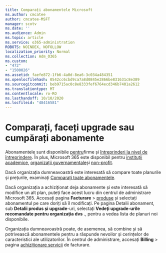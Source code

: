 ```yaml
---
title: Comparați abonamentele Microsoft
ms.author: cmcatee
author: cmcatee-MSFT
manager: scotv
ms.date: ''
ms.audience: Admin
ms.topic: article
ms.service: o365-administration
ROBOTS: NOINDEX, NOFOLLOW
localization_priority: Normal
ms.collection: Adm_O365
ms.custom:
- "472"
- "1500026"
ms.assetid: faefe872-1fb6-4a0d-8ea6-3c034a484351
ms.openlocfilehash: 0542cc6cbd9ca7a8d0845e2866be831631c8e389
ms.sourcegitcommit: beb9715ac0c8e8333fef6764ecd346b7401a2612
ms.translationtype: MT
ms.contentlocale: ro-RO
ms.lasthandoff: 10/10/2020
ms.locfileid: "48416581"
---
```

# <a name="compare-upgrade-or-purchase-subscriptions"></a>Comparați, faceți upgrade sau cumpărați abonamente
  
Abonamentele sunt disponibile [pentru](https://www.microsoft.com/microsoft-365/business/compare-all-microsoft-365-business-products?tab=2&rtc=1)firme și [întreprinderi la nivel de întreprindere](https://www.microsoft.com/microsoft-365/enterprise/compare-office-365-plans?rtc=1). În plus, Microsoft 365 este disponibil pentru [instituții academice](https://www.microsoft.com/microsoft-365/academic/compare-office-365-education-plans?rtc=1&activetab=tab%3aprimaryr1), [organizații guvernamentale](https://www.microsoft.com/microsoft-365/government/compare-office-365-government-plans?rtc=1)și [non-profit](https://www.microsoft.com/microsoft-365/nonprofit/office-365-nonprofit-plans-and-pricing?&rtc=1&activetab=tab%3aprimaryr1).
  
Dacă organizația dumneavoastră este interesată să compare toate planurile și prețurile, examinați [Comparați toate abonamentele](https://www.microsoft.com/microsoft-365/enterprise/compare-office-365-plans?rtc=1).
  
Dacă organizația a achiziționat deja abonamente și este interesată să modifice un alt plan, puteți face acest lucru din centrul de administrare Microsoft 365. Accesați pagina **Facturare** \> [produse](https://go.microsoft.com/fwlink/p/?linkid=842054) și selectați abonamentul pe care doriți să îl modificați. Pe pagina Detalii abonament, sub **Detalii produs și upgrade**-uri, selectați **Vedeți upgrade-urile recomandate pentru organizația dvs** ., pentru a vedea lista de planuri noi disponibile.
  
Organizația dumneavoastră poate, de asemenea, să combine și să potrivească abonamentele pentru a răspunde nevoilor și cerințelor de caracteristici ale utilizatorilor. În centrul de administrare, accesați **Billing** \> pagina [achiziționare servicii](https://go.microsoft.com/fwlink/p/?linkid=868433) de facturare. 